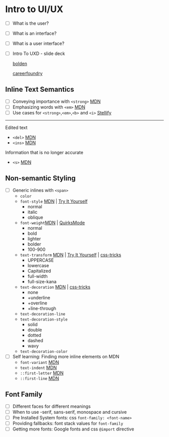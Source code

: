 # Intro to UI/UX

- [ ] What is the user?
- [ ] What is an interface?
- [ ] What is a user interface?
- [ ] Intro To UXD - slide deck

  [bolden](https://www.bolden.nl/work/bolden-2)
  
  [careerfoundry](https://careerfoundry.com/en/blog/ui-design/8-sites-with-great-ui/)

## Inline Text Semantics

- [ ] Conveying importance with `<strong>` [MDN](https://developer.mozilla.org/en-US/docs/Web/HTML/Element/strong)
- [ ] Emphasizing words with `<em>` [MDN](https://developer.mozilla.org/en-US/docs/Web/HTML/Element/em)
- [ ] Use cases for `<strong>`,`<em>`,`<b>` and `<i>` [Stellify](https://stellify.net/html5-b-and-i-tags-are-going-to-be-useful-read-semantic-again/)
---
Edited text
  * `<del>` [MDN](https://developer.mozilla.org/en-US/docs/Web/HTML/Element/del)
  * `<ins>` [MDN](https://developer.mozilla.org/en-US/docs/Web/HTML/Element/ins)

Information that is no longer accurate
  * `<s>` [MDN](https://developer.mozilla.org/en-US/docs/Web/HTML/Element/s)

## Non-semantic Styling
- [ ] Generic inlines with `<span>`
  - `color`
  - `font-style` [MDN](https://developer.mozilla.org/en-US/docs/Web/CSS/font-style) | [Try It Yourself](https://www.w3schools.com/cssref/tryit.asp?filename=trycss_font-style)
    - normal
    - italic
    - oblique
  - `font-weight`[MDN](https://developer.mozilla.org/en-US/docs/Web/CSS/font-weight) | [QuirksMode](https://www.quirksmode.org/css/text/fontweight.html)
    - normal
    - bold
    - lighter
    - bolder
    - 100-900
  - `text-transform` [MDN](https://developer.mozilla.org/en-US/docs/Web/CSS/text-transform) | [Try It Yourself](https://www.w3schools.com/cssref/tryit.asp?filename=trycss_text-transform) | [css-tricks](https://css-tricks.com/almanac/properties/t/text-transform/)
    - UPPERCASE
    - lowercase
    - Capitalized
    - full-width
    - full-size-kana
  - `text-decoration` [MDN](https://developer.mozilla.org/en-US/docs/Web/CSS/text-decoration) | [css-tricks](https://css-tricks.com/almanac/properties/t/text-decoration/#demo)
    - none
    - +underline
    - +overline
    - +line-through
  - `text-decoration-line`
  - `text-decoration-style`
    * solid
    * double
    * dotted
    * dashed
    * wavy
  - `text-decoration-color`
- [ ] Self learning: Finding more inline elements on MDN
  * `font-variant` [MDN](https://developer.mozilla.org/en-US/docs/Web/CSS/font-variant)
  * `text-indent` [MDN](https://developer.mozilla.org/en-US/docs/Web/CSS/text-indent)
  * `::first-letter` [MDN](https://developer.mozilla.org/en-US/docs/Web/CSS/::first-letter)
  * `::first-line` [MDN](https://developer.mozilla.org/en-US/docs/Web/CSS/::first-line)

## Font Family

- [ ] Different faces for different meanings
- [ ] When to use -serif, sans-serif, monospace and cursive
- [ ] Pre Installed System fonts: css `font-family: <font-name>`
- [ ] Providing fallbacks: font stack values for `font-family`
- [ ] Getting more fonts: Google fonts and css `@import` directive
